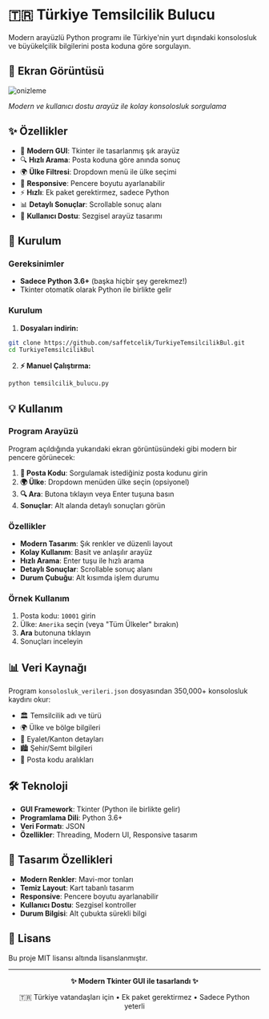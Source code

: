 # 🇹🇷 Türkiye Temsilcilik Bulucu

Modern arayüzlü Python programı ile Türkiye'nin yurt dışındaki konsolosluk ve büyükelçilik bilgilerini posta koduna göre sorgulayın.

## 📸 Ekran Görüntüsü

![onizleme](https://github.com/user-attachments/assets/138c8f60-e419-4f21-b08a-1a496db39abe)


*Modern ve kullanıcı dostu arayüz ile kolay konsolosluk sorgulama*

## ✨ Özellikler

- 🎨 **Modern GUI**: Tkinter ile tasarlanmış şık arayüz
- 🔍 **Hızlı Arama**: Posta koduna göre anında sonuç
- 🌍 **Ülke Filtresi**: Dropdown menü ile ülke seçimi
- 📱 **Responsive**: Pencere boyutu ayarlanabilir
- ⚡ **Hızlı**: Ek paket gerektirmez, sadece Python
- 📊 **Detaylı Sonuçlar**: Scrollable sonuç alanı
- 🎯 **Kullanıcı Dostu**: Sezgisel arayüz tasarımı

## 🚀 Kurulum

### Gereksinimler

- **Sadece Python 3.6+** (başka hiçbir şey gerekmez!)
- Tkinter otomatik olarak Python ile birlikte gelir

### Kurulum

1. **Dosyaları indirin:**
```bash
git clone https://github.com/saffetcelik/TurkiyeTemsilcilikBul.git
cd TurkiyeTemsilcilikBul
```

2. **⚡ Manuel Çalıştırma:**
```bash
python temsilcilik_bulucu.py
```
## 💡 Kullanım

### Program Arayüzü

Program açıldığında yukarıdaki ekran görüntüsündeki gibi modern bir pencere görünecek:

1. **📮 Posta Kodu**: Sorgulamak istediğiniz posta kodunu girin
2. **🌍 Ülke**: Dropdown menüden ülke seçin (opsiyonel)
3. **🔍 Ara**: Butona tıklayın veya Enter tuşuna basın
4. **Sonuçlar**: Alt alanda detaylı sonuçları görün

### Özellikler

- **Modern Tasarım**: Şık renkler ve düzenli layout
- **Kolay Kullanım**: Basit ve anlaşılır arayüz
- **Hızlı Arama**: Enter tuşu ile hızlı arama
- **Detaylı Sonuçlar**: Scrollable sonuç alanı
- **Durum Çubuğu**: Alt kısımda işlem durumu

### Örnek Kullanım

1. Posta kodu: `10001` girin
2. Ülke: `Amerika` seçin (veya "Tüm Ülkeler" bırakın)
3. **Ara** butonuna tıklayın
4. Sonuçları inceleyin

## 📊 Veri Kaynağı

Program `konsolosluk_verileri.json` dosyasından 350,000+ konsolosluk kaydını okur:

- 🏛️ Temsilcilik adı ve türü
- 🌍 Ülke ve bölge bilgileri
- 📍 Eyalet/Kanton detayları
- 🏙️ Şehir/Semt bilgileri
- 📮 Posta kodu aralıkları

## 🛠️ Teknoloji

- **GUI Framework**: Tkinter (Python ile birlikte gelir)
- **Programlama Dili**: Python 3.6+
- **Veri Formatı**: JSON
- **Özellikler**: Threading, Modern UI, Responsive tasarım

## 🎨 Tasarım Özellikleri

- **Modern Renkler**: Mavi-mor tonları
- **Temiz Layout**: Kart tabanlı tasarım
- **Responsive**: Pencere boyutu ayarlanabilir
- **Kullanıcı Dostu**: Sezgisel kontroller
- **Durum Bilgisi**: Alt çubukta sürekli bilgi

## 📝 Lisans

Bu proje MIT lisansı altında lisanslanmıştır.

---

<div align="center">
  <p><strong>✨ Modern Tkinter GUI ile tasarlandı ✨</strong></p>
  <p>🇹🇷 Türkiye vatandaşları için • Ek paket gerektirmez • Sadece Python yeterli</p>
</div>
